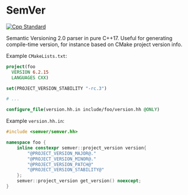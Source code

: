 # SemVer
[![Cpp Standard](https://img.shields.io/badge/C%2B%2B-17-informational?style=for-the-badge)](https://en.wikipedia.org/wiki/C%2B%2B17)

Semantic Versioning 2.0 parser in pure C++17. Useful for generating compile-time version, for instance based on CMake project version info.

Example `CMakeLists.txt`:
```cmake
project(foo
  VERSION 6.2.15
  LANGUAGES CXX)

set(PROJECT_VERSION_STABILITY "-rc.3")

# ...

configure_file(version.hh.in include/foo/version.hh @ONLY)
```

Example `version.hh.in`:
```cxx
#include <semver/semver.hh>

namespace foo {
	inline constexpr semver::project_version version{
		"@PROJECT_VERSION_MAJOR@."
		"@PROJECT_VERSION_MINOR@."
		"@PROJECT_VERSION_PATCH@"
		"@PROJECT_VERSION_STABILITY@"
	};
	semver::project_version get_version() noexcept;
}
```
